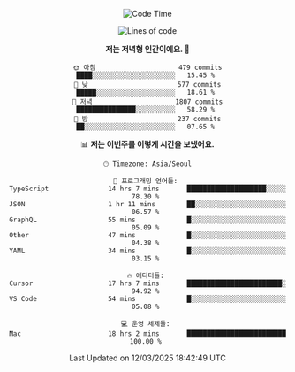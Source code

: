 <div align='center'>
 
<!--START_SECTION:waka-->
![Code Time](http://img.shields.io/badge/Code%20Time-4%2C195%20hrs%2037%20mins-blue)

![Lines of code](https://img.shields.io/badge/%EC%A0%80%EB%8A%94%20%EC%97%AC%ED%83%9C%EA%B9%8C%EC%A7%80%20-1.6%20million%20%EC%A4%84%EC%9D%98%20%EC%BD%94%EB%93%9C%EB%A5%BC%20%EC%9E%91%EC%84%B1%ED%96%88%EC%96%B4%EC%9A%94.-blue)

**저는 저녁형 인간이에요. 🦉** 

```text
🌞 아침                     479 commits         ████░░░░░░░░░░░░░░░░░░░░░   15.45 % 
🌆 낮　                     577 commits         █████░░░░░░░░░░░░░░░░░░░░   18.61 % 
🌃 저녁                     1807 commits        ███████████████░░░░░░░░░░   58.29 % 
🌙 밤　                     237 commits         ██░░░░░░░░░░░░░░░░░░░░░░░   07.65 % 
```


📊 **저는 이번주를 이렇게 시간을 보냈어요.** 

```text
🕑︎ Timezone: Asia/Seoul

💬 프로그래밍 언어들: 
TypeScript               14 hrs 7 mins       ████████████████████░░░░░   78.30 % 
JSON                     1 hr 11 mins        ██░░░░░░░░░░░░░░░░░░░░░░░   06.57 % 
GraphQL                  55 mins             █░░░░░░░░░░░░░░░░░░░░░░░░   05.09 % 
Other                    47 mins             █░░░░░░░░░░░░░░░░░░░░░░░░   04.38 % 
YAML                     34 mins             █░░░░░░░░░░░░░░░░░░░░░░░░   03.15 % 

🔥 에디터들: 
Cursor                   17 hrs 7 mins       ████████████████████████░   94.92 % 
VS Code                  54 mins             █░░░░░░░░░░░░░░░░░░░░░░░░   05.08 % 

💻 운영 체제들: 
Mac                      18 hrs 2 mins       █████████████████████████   100.00 % 
```


 Last Updated on 12/03/2025 18:42:49 UTC
<!--END_SECTION:waka-->
 </div>
<!---
Emewjin/Emewjin is a ✨ special ✨ repository because its `README.md` (this file) appears on your GitHub profile.
You can click the Preview link to take a look at your changes.
--->
